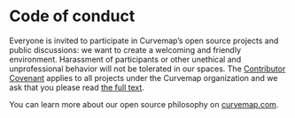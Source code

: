 # Code of conduct

Everyone is invited to participate in Curvemap’s open source projects and public discussions: we want to create a welcoming and friendly environment. Harassment of participants or other unethical and unprofessional behavior will not be tolerated in our spaces. The [Contributor Covenant](http://contributor-covenant.org) applies to all projects under the Curvemap organization and we ask that you please read [the full text](http://contributor-covenant.org/version/1/2/0/).

You can learn more about our open source philosophy on [curvemap.com](https://www.curvemap.com/about/open/).
